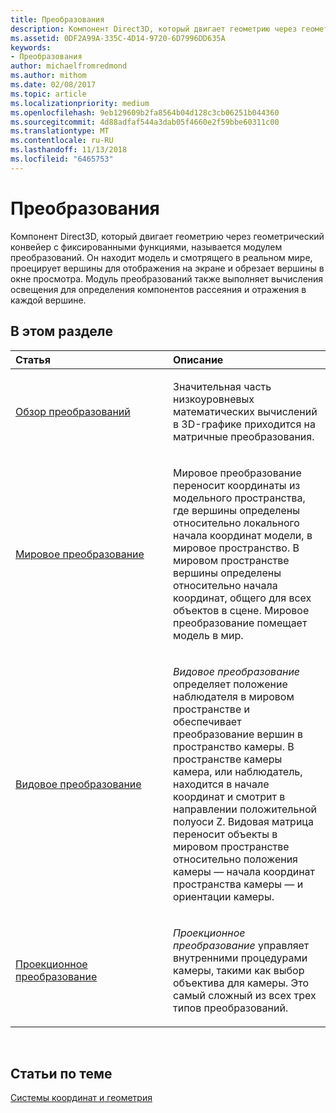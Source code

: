 ```yaml
---
title: Преобразования
description: Компонент Direct3D, который двигает геометрию через геометрический конвейер с фиксированными функциями, называется модулем преобразований.
ms.assetid: 0DF2A99A-335C-4D14-9720-6D7996DD635A
keywords:
- Преобразования
author: michaelfromredmond
ms.author: mithom
ms.date: 02/08/2017
ms.topic: article
ms.localizationpriority: medium
ms.openlocfilehash: 9eb129609b2fa8564b04d128c3cb06251b044360
ms.sourcegitcommit: 4d88adfaf544a3dab05f4660e2f59bbe60311c00
ms.translationtype: MT
ms.contentlocale: ru-RU
ms.lasthandoff: 11/13/2018
ms.locfileid: "6465753"
---
```

# <a name="transforms"></a>Преобразования


Компонент Direct3D, который двигает геометрию через геометрический конвейер с фиксированными функциями, называется модулем преобразований. Он находит модель и смотрящего в реальном мире, проецирует вершины для отображения на экране и обрезает вершины в окне просмотра. Модуль преобразований также выполняет вычисления освещения для определения компонентов рассеяния и отражения в каждой вершине.

## <a name="span-idin-this-sectionspanin-this-section"></a><span id="in-this-section"></span>В этом разделе


<table>
<colgroup>
<col width="50%" />
<col width="50%" />
</colgroup>
<thead>
<tr class="header">
<th align="left">Статья</th>
<th align="left">Описание</th>
</tr>
</thead>
<tbody>
<tr class="odd">
<td align="left"><p><a href="transform-overview.md">Обзор преобразований</a></p></td>
<td align="left"><p>Значительная часть низкоуровневых математических вычислений в 3D-графике приходится на матричные преобразования.</p></td>
</tr>
<tr class="even">
<td align="left"><p><a href="world-transform.md">Мировое преобразование</a></p></td>
<td align="left"><p>Мировое преобразование переносит координаты из модельного пространства, где вершины определены относительно локального начала координат модели, в мировое пространство. В мировом пространстве вершины определены относительно начала координат, общего для всех объектов в сцене. Мировое преобразование помещает модель в мир.</p></td>
</tr>
<tr class="odd">
<td align="left"><p><a href="view-transform.md">Видовое преобразование</a></p></td>
<td align="left"><p><em>Видовое преобразование</em> определяет положение наблюдателя в мировом пространстве и обеспечивает преобразование вершин в пространство камеры. В пространстве камеры камера, или наблюдатель, находится в начале координат и смотрит в направлении положительной полуоси Z. Видовая матрица переносит объекты в мировом пространстве относительно положения камеры — начала координат пространства камеры — и ориентации камеры.</p></td>
</tr>
<tr class="even">
<td align="left"><p><a href="projection-transform.md">Проекционное преобразование</a></p></td>
<td align="left"><p><em>Проекционное преобразование</em> управляет внутренними процедурами камеры, такими как выбор объектива для камеры. Это самый сложный из всех трех типов преобразований.</p></td>
</tr>
</tbody>
</table>

 

## <a name="span-idrelated-topicsspanrelated-topics"></a><span id="related-topics"></span>Статьи по теме


[Системы координат и геометрия](coordinate-systems-and-geometry.md)

 

 




